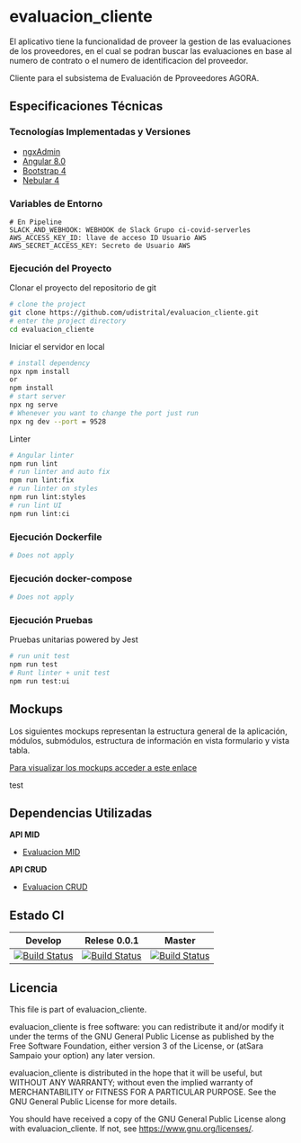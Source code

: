 # evaluacion_cliente


El aplicativo tiene la funcionalidad de proveer la gestion de las evaluaciones de los proveedores, en el cual se podran buscar las evaluaciones en base al numero de contrato o el numero de identificacion del proveedor.

Cliente para el subsistema de Evaluación de Pproveedores AGORA.

## Especificaciones Técnicas

### Tecnologías Implementadas y Versiones
* [ngxAdmin](https://github.com/akveo/ngx-admin)
* [Angular 8.0](https://angular.io/)
* [Bootstrap 4](https://getbootstrap.com/docs/4.5/getting-started/introduction/)
* [Nebular 4](https://akveo.github.io/nebular/4.6.0/)


### Variables de Entorno
```shell
# En Pipeline
SLACK_AND_WEBHOOK: WEBHOOK de Slack Grupo ci-covid-serverles
AWS_ACCESS_KEY_ID: llave de acceso ID Usuario AWS
AWS_SECRET_ACCESS_KEY: Secreto de Usuario AWS
```

### Ejecución del Proyecto

Clonar el proyecto del repositorio de git
```bash
# clone the project
git clone https://github.com/udistrital/evaluacion_cliente.git
# enter the project directory
cd evaluacion_cliente
```
Iniciar el servidor en local
```bash
# install dependency
npx npm install
or
npm install
# start server
npx ng serve
# Whenever you want to change the port just run
npx ng dev --port = 9528
```

Linter
```bash
# Angular linter
npm run lint
# run linter and auto fix
npm run lint:fix
# run linter on styles
npm run lint:styles
# run lint UI
npm run lint:ci
```

### Ejecución Dockerfile
```bash
# Does not apply
```
### Ejecución docker-compose
```bash
# Does not apply
```
### Ejecución Pruebas

Pruebas unitarias powered by Jest
```bash
# run unit test
npm run test
# Runt linter + unit test
npm run test:ui
```
## Mockups
Los siguientes mockups representan la estructura general de la aplicación, módulos, submódulos, estructura de información en vista formulario y vista tabla.

[Para visualizar los mockups acceder a este enlace](https://drive.google.com/file/d/1LR9DwzfaFSoEmWc4PWOIicGhS6XIxRrd/view?usp=sharing)

test

## Dependencias Utilizadas

**API MID**
- [Evaluacion MID](https://github.com/udistrital/evaluacion_mid)

**API CRUD**
- [Evaluacion CRUD](https://github.com/udistrital/evaluacion_crud)


## Estado CI

| Develop | Relese 0.0.1 | Master |
| -- | -- | -- |
| [![Build Status](https://hubci.portaloas.udistrital.edu.co/api/badges/udistrital/evaluacion_cliente/status.svg?ref=refs/heads/develop)](https://hubci.portaloas.udistrital.edu.co/udistrital/evaluacion_cliente) | [![Build Status](https://hubci.portaloas.udistrital.edu.co/api/badges/udistrital/evaluacion_cliente/status.svg?ref=refs/heads/release/0.0.1)](https://hubci.portaloas.udistrital.edu.co/udistrital/evaluacion_cliente) | [![Build Status](https://hubci.portaloas.udistrital.edu.co/api/badges/udistrital/evaluacion_cliente/status.svg)](https://hubci.portaloas.udistrital.edu.co/udistrital/evaluacion_cliente) |


## Licencia

This file is part of evaluacion_cliente.

evaluacion_cliente is free software: you can redistribute it and/or modify it under the terms of the GNU General Public License as published by the Free Software Foundation, either version 3 of the License, or (atSara Sampaio your option) any later version.

evaluacion_cliente is distributed in the hope that it will be useful, but WITHOUT ANY WARRANTY; without even the implied warranty of MERCHANTABILITY or FITNESS FOR A PARTICULAR PURPOSE. See the GNU General Public License for more details.

You should have received a copy of the GNU General Public License along with evaluacion_cliente. If not, see https://www.gnu.org/licenses/.
